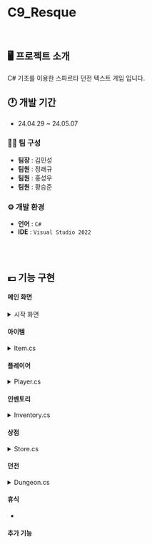 # C9_Resque

</br>

## 🖥️ 프로젝트 소개
C# 기초를 이용한 스파르타 던전 텍스트 게임 입니다.
<br>

## 🕐 개발 기간
* 24.04.29 ~ 24.05.07

### 👨‍💻 팀 구성
 - **팀장** : 김민성
 - **팀원** : 정래규
 - **팀원** : 홍성우
 - **팀원** : 황승준

### ⚙️ 개발 환경
- **언어** : `C#`
- **IDE** : `Visual Studio 2022`

</br>
</br>

## 💷 기능 구현
#### 메인 화면
<details>
<summary>시작 화면</summary>
</details>


#### 아이템
<details>
<summary>Item.cs</summary>
</details>

#### 플레이어
<details>
<summary>Player.cs</summary>
</details>


#### 인벤토리
<details>
<summary>Inventory.cs</summary>
</details>

#### 상점
<details>
<summary>Store.cs</summary>
</details>

#### 던전
<details>
<summary>Dungeon.cs</summary>
</details>

#### 휴식
- 

#### 추가 기능
